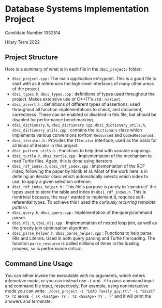 # Database Systems Implementation Project

Candidate Number 1032514

Hilary Term 2022

## Project Structure

Here is a summary of what is in each file in the `dbsi_project/` folder:
- `dbsi_project.cpp` : The main application entrypoint. This is a good file to start with as it references the high-level interfaces of many other areas of the project.
- `dbsi_types.h`, `dbsi_types.cpp` : definitions of types used throughout the project. Makes extensive use of C++17's `std::variant`.
- `dbsi_assert.h` : definitions of different types of assertions, used throughout all function implementations to check, and document, correctness. These can be enabled or disabled in this file, but should be disabled for performance benchmarking.
- `dbsi_dictionary.h`, `dbsi_dictionary.cpp`, `dbsi_dictionary_utils.h`, `dbsi_dictionary_utils.cpp` : contains the `Dictionary` class which implements various conversions to/from `Resource`s and `CodedResource`s.
- `dbsi_iterator.h` : Provides the `IIterator` interface, used as the basis for all kinds of iterator in this project.
- `dbsi_pattern_utils.h` : Functions to help deal with variable mappings.
- `dbsi_turtle.h`, `dbsi_turtle.cpp` : Implementation of the mechanism to read Turtle files. Again, this is done using iterators.
- `dbsi_rdf_index.h`, `dbsi_rdf_index.cpp` : Implementation of the RDF index, following the paper by Motik et al. Most of the work here is in defining an iterator class which automatically selects which index to use, to apply a given selection criterion.
- `dbsi_rdf_index_helper.h` : This file's purpose is purely to 'construct' the types used to store the table and index in `dbsi_rdf_index.h`. This is nontrivial because, the way I wanted to implement it, requires self-referential types. To achieve this I used the _curiously recurring template pattern_.
- `dbsi_query.h`, `dbsi_query.cpp` : Implementation of the query/command parser.
- `dbsi_nlj.h`, `dbsi_nlj.cpp` : Implementation of nested loop join, as well as the greedy join optimisation algorithm.
- `dbsi_parse_helper.h`, `dbsi_parse_helper.cpp` : Functions to help parse IRIs and Literals. Used in both query parsing and Turtle file loading. The function `parse_resource` is called millions of times in the loading process, so is performance critical.

## Command Line Usage

You can either invoke the executable with no arguments, which enters _interactive mode_, or you can instead use `-i` and `-f` to pass command input and command file input, respectively.
For example, using noninteractive mode you can write:
```./dbsi_project -i "LOAD family_guy.ttl" -i "SELECT ?X ?Z WHERE { ?X <hasAge> ?Y . ?Z <hasAge> ?Y . }"```
and it will print the answers and terminate.
